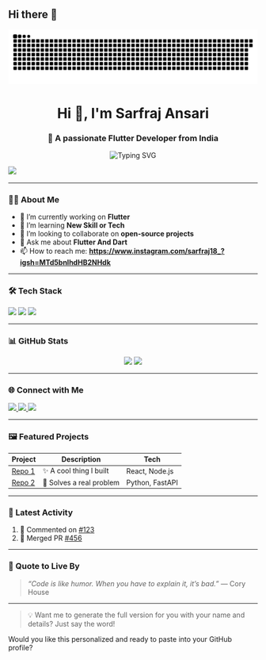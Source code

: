 ## Hi there 👋
<img src="https://raw.githubusercontent.com/AkashRajpurohit/AkashRajpurohit/master/assets/github-snake-dark.svg" />
<h1 align="center">Hi 👋, I'm Sarfraj Ansari</h1>
<h3 align="center">🎨 A passionate Flutter Developer from India </h3>

<p align="center">
  <img src="https://readme-typing-svg.demolab.com?font=Fira+Code&duration=2500&pause=1000&center=true&width=435&lines=Code.+Create.+Repeat.;Lifelong+Learner+%E2%9C%A8;Open+Source+Contributor+%F0%9F%92%AA" alt="Typing SVG" />
</p>
<img src="https://readme-typing-svg.demolab.com?font=Fira+Code&pause=1000&width=435&lines=Hi+I+am+Sarfraj;Learning+Flutter+Development;Open+to+Collaboration" />


---

### 🧑‍💻 About Me

- 🔭 I’m currently working on **Flutter**
- 🌱 I’m learning **New Skill or Tech**
- 👯 I’m looking to collaborate on **open-source projects**
- 💬 Ask me about **Flutter And Dart**
- 📫 How to reach me: **https://www.instagram.com/sarfraj18_?igsh=MTd5bnlhdHB2NHdk**

---

### 🛠️ Tech Stack

<p align="left">
  <img src="https://cdn.jsdelivr.net/gh/devicons/devicon/icons/javascript/javascript-original.svg" width="40"/>
  <img src="https://cdn.jsdelivr.net/gh/devicons/devicon/icons/react/react-original.svg" width="40"/>
  <img src="https://cdn.jsdelivr.net/gh/devicons/devicon/icons/python/python-original.svg" width="40"/>
  <!-- Add more icons as needed -->
</p>

---

### 📊 GitHub Stats

<p align="center">
  <img src="https://github-readme-stats.vercel.app/api?username=yourusername&show_icons=true&theme=tokyonight" />
  <img src="https://github-readme-streak-stats.herokuapp.com/?user=yourusername&theme=tokyonight" />
</p>

---

### 🌐 Connect with Me

<p align="left">
  <a href="https://linkedin.com/in/yourprofile" target="_blank">
    <img src="https://img.shields.io/badge/-LinkedIn-blue?style=flat-square&logo=Linkedin&logoColor=white"/>
  </a>
  <a href="https://twitter.com/yourhandle" target="_blank">
    <img src="https://img.shields.io/badge/-Twitter-1DA1F2?style=flat-square&logo=Twitter&logoColor=white"/>
  </a>
  <a href="mailto:sarfrajahmad366@gmail.com">
    <img src="https://img.shields.io/badge/-Gmail-D14836?style=flat-square&logo=Gmail&logoColor=white"/>
  </a>
</p>

---

### 🖼️ Featured Projects

| Project | Description | Tech |
|--------|-------------|------|
| [Repo 1](https://github.com/yourusername/repo1) | ✨ A cool thing I built | React, Node.js |
| [Repo 2](https://github.com/yourusername/repo2) | 🚀 Solves a real problem | Python, FastAPI |

---

### 🔄 Latest Activity

<!-- START_SECTION:activity -->
1. 💬 Commented on [#123](https://github.com/some/repo/issues/123)
2. 🎉 Merged PR [#456](https://github.com/some/repo/pull/456)
<!-- END_SECTION:activity -->

---

### 🎯 Quote to Live By

> *“Code is like humor. When you have to explain it, it’s bad.”* — Cory House

---

> 💡 Want me to generate the full version for you with your name and details? Just say the word!

Would you like this personalized and ready to paste into your GitHub profile?

